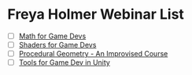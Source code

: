 # Freya Holmer Webinar List

- [ ] [Math for Game Devs](https://www.youtube.com/playlist?list=PLImQaTpSAdsD88wprTConznD1OY1EfK_V)
- [ ] [Shaders for Game Devs](https://www.youtube.com/playlist?list=PLImQaTpSAdsCnJon-Eir92SZMl7tPBS4Z)
- [ ] [Procedural Geometry - An Improvised Course](https://www.youtube.com/watch?v=6xs0Saff940&list=PLImQaTpSAdsBUM6-deTd4A82UeT1T2E4Q&index=1)
- [ ] [Tools for Game Dev in Unity](https://www.youtube.com/playlist?list=PLImQaTpSAdsBKEkUvKxw6p0tpwl7ylw0d)
